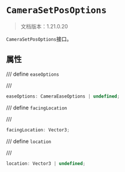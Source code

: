 # `CameraSetPosOptions`

> 文档版本：1.21.0.20

`CameraSetPosOptions`接口。

## 属性

/// define
`easeOptions`


///

```js
easeOptions: CameraEaseOptions | undefined;
```


/// define
`facingLocation`


///

```js
facingLocation: Vector3;
```


/// define
`location`


///

```js
location: Vector3 | undefined;
```

